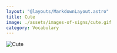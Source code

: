 ```yaml
---
layout: "@layouts/MarkdownLayout.astro"
title: Cute
image: ./assets/images-of-signs/cute.gif
category: Vocabulary
---
```


![Cute](@signs/cute.gif)
